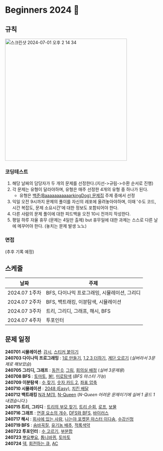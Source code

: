 # Beginners 2024 🚀

## 규칙
<img width="400" alt="스크린샷 2024-07-01 오후 2 14 34" src="https://github.com/wanted-preonboarding-android-gyurim/android-preonboarding-Archive/assets/31344894/d588711a-28e4-44d2-8ca3-dd871c355909">

### 코딩테스트
1. 해당 날짜의 담당자가 두 개의 문제를 선정한다.(지선->규림->수환 순서로 진행)
2. 각 문제는 유형이 달라야하며, 유형은 매주 선정한 4개의 유형 중 하나가 된다.
   - 유형은 [백준(BaaaaaaaaaaarkingDog) 문제집](https://www.acmicpc.net/workbook/top) 주제 중에서 선정
3. 익일 오전 9시까지 문제의 풀이를 자신의 레포에 올려놓아야하며, 이때 '수도 코드, 시간 복잡도, 문제 소요시간'에 대한 정보도 포함되어야 한다.
4. 다른 사람의 문제 풀이에 대한 피드백을 오전 10시 전까지 작성한다.
5. 평일 하루 자율 휴무 (문제는 4일만 출제) but 휴무일에 대한 과제는 스스로 다른 날에 메꾸어야 한다. (놓치는 문제 발생 노노) 

### 면접
(추후 기록 예정)

## 스케줄
|날짜|주제|
|--|--|
|2024.07 1주차|BFS, 다이나믹 프로그래밍, 시뮬레이션, 그리디|
|2024.07 2주차|BFS, 백트래킹, 이분탐색, 시뮬레이션|
|2024.07 3주차|트리, 그리디, 그래프, 해시, BFS|
|2024.07 4주차|투포인터|

## 문제 일정
**240701 시뮬레이션**: [감시](https://www.acmicpc.net/problem/15683), [스티커 붙이기](https://www.acmicpc.net/problem/18808)   
**240703 다이나믹 프로그래밍** : [1로 만들기](https://www.acmicpc.net/problem/1463),  [1,2,3 더하기](https://www.acmicpc.net/problem/9095), [계단 오르기](https://www.acmicpc.net/problem/2579) (*실버라서 3문제로 해보았슴*)  
**240705 그리디, 그래프** : [동전 0](https://www.acmicpc.net/problem/11047), [그림](https://www.acmicpc.net/problem/1926), [회의실 배정](https://www.acmicpc.net/problem/1931) (*실버 3문제용*)  
**240708 BFS** : [토마토](https://www.acmicpc.net/problem/7576), [불!](https://www.acmicpc.net/problem/4179), [미로탐색](https://www.acmicpc.net/problem/2178) (*BFS 마스터 가능*)   
**240709 이분탐색** : [수 찾기](https://www.acmicpc.net/problem/1920), [숫자 카드 2](https://www.acmicpc.net/problem/10816), [좌표 압축](https://www.acmicpc.net/problem/18870)   
**240710 시뮬레이션** : [2048 (Easy)](https://www.acmicpc.net/problem/12100), [치킨 배달](https://www.acmicpc.net/problem/15686)   
**240712 백트래킹** [N과 M(1)](https://www.acmicpc.net/problem/15649), [N-Queen](https://www.acmicpc.net/problem/9663) (*N-Queen 어려운 문제이기에 실버 1 골드 1 내겠습니다.*)   
**240715 트리, 그리디** : [트리의 부모 찾기](https://www.acmicpc.net/problem/11725), [트리 순회](https://www.acmicpc.net/problem/1991), [로프](https://www.acmicpc.net/problem/2217), [보물](https://www.acmicpc.net/problem/1026)    
**240716 그래프** : [연결 요소의 개수](https://www.acmicpc.net/problem/11724), [DFS와 BFS](https://www.acmicpc.net/problem/1260), [바이러스](https://www.acmicpc.net/problem/2606)      
**240717 해시** : [회사에 있는 사람](https://www.acmicpc.net/problem/7785), [나는야 포켓몬 마스터 이다솜](https://www.acmicpc.net/problem/1620), [수강신청](https://www.acmicpc.net/problem/13414)  
**240719 BFS** : [숨바꼭질](https://www.acmicpc.net/problem/1697), [유기농 배추](https://www.acmicpc.net/problem/1012), [적록색약](https://www.acmicpc.net/problem/10026)   
**240722 투포인터** : [수 고르기](https://www.acmicpc.net/problem/2230), [부분합](https://www.acmicpc.net/problem/1806)  
**240723** [뿌요뿌요](https://www.acmicpc.net/problem/11559), [톱니바퀴](https://www.acmicpc.net/problem/14891), [토마토](https://www.acmicpc.net/problem/7569)      
**240724** [덱](https://www.acmicpc.net/problem/10866), [회전하는 큐](https://www.acmicpc.net/problem/1021), [AC](https://www.acmicpc.net/problem/5430)             
